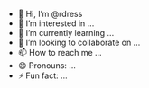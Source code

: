 - 👋 Hi, I’m @rdress
- 👀 I’m interested in ...
- 🌱 I’m currently learning ...
- 💞️ I’m looking to collaborate on ...
- 📫 How to reach me ...
- 😄 Pronouns: ...
- ⚡ Fun fact: ...

<!---
rdress/rdress is a ✨ special ✨ repository because its `README.md` (this file) appears on your GitHub profile.
You can click the Preview link to take a look at your changes.
--->
